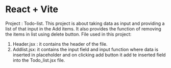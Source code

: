 # React + Vite

Project : Todo-list.
This project is about taking data as input and providing a list of that input in the Add items. It also provides the function of removing the items in list using delete button.
File used in this project:
1. Header.jsx : it contains the header of the file.
2. Addlist.jsx: it contains the input field and input function where data is inserted in placeholder and on clicking add button it add te inserted field into the Todo_list.jsx file.